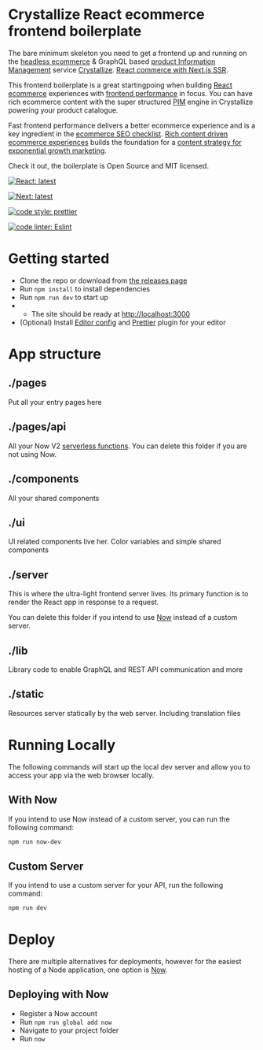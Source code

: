 # Crystallize React ecommerce frontend boilerplate

The bare minimum skeleton you need to get a frontend up and running on the [headless ecommerce](https://crystallize.com/product) & GraphQL based [product Information Management](https://crystallize.com/product/product-information-management) service [Crystallize](https://crystallize.com). [React commerce with Next.js SSR](https://crystallize.com/developers).

This frontend boilerplate is a great startingpoing when building [React ecommerce](https://crystallize.com/developers) experiences with [frontend performance](https://crystallize.com/blog/frontend-performance-measuring-kpis) in focus. You can have rich ecommerce content with the super structured [PIM](https://crystallize.com/product/product-information-management) engine in Crystallize powering your product catalogue.

Fast frontend performance delivers a better ecommerce experience and is a key ingredient in the [ecommerce SEO checklist](https://crystallize.com/blog/ecommerce-seo-checklist). [Rich content driven ecommerce experiences](https://crystallize.com/blog/content-rich-storytelling-makes-juicy-ecommerce) builds the foundation for a [content strategy for exponential growth marketing](https://snowball.digital/blog/content-strategy-for-exponential-growth-marketing).

Check it out, the boilerplate is Open Source and MIT licensed.

[![React: latest](https://img.shields.io/badge/react-latest-44cc11.svg?style=flat-square)](https://github.com/facebook/react)

[![Next: latest](https://img.shields.io/badge/next-latest-44cc11.svg?style=flat-square)](https://github.com/zeit/next.js)

[![code style: prettier](https://img.shields.io/badge/code_style-prettier-ff69b4.svg?style=flat-square)](https://github.com/prettier/prettier)

[![code linter: Eslint](https://img.shields.io/badge/code_linter-eslint-463fd4.svg?style=flat-square)](https://github.com/prettier/prettier)

# Getting started

- Clone the repo or download from [the releases page](https://github.com/snowballdigital/crystallize-frontend-boilerplate/releases)
- Run `npm install` to install dependencies
- Run `npm run dev` to start up
- - The site should be ready at [http://localhost:3000](http://localhost:3000)
- (Optional) Install [Editor config](http://editorconfig.org/#download) and [Prettier](https://prettier.io/docs/en/editors.html) plugin for your editor

# App structure

## ./pages

Put all your entry pages here

## ./pages/api

All your Now V2 [serverless functions](https://zeit.co/docs/v2/serverless-functions/introduction). You can delete this folder if you are not using Now.

## ./components

All your shared components

## ./ui

UI related components live her. Color variables and simple shared components

## ./server

This is where the ultra-light frontend server lives. Its primary function is to render the React app in response to a request.

You can delete this folder if you intend to use [Now](https://zeit.co/guides/deploying-nextjs-with-now/) instead of a custom server.

## ./lib

Library code to enable GraphQL and REST API communication and more

## ./static

Resources server statically by the web server. Including translation files

# Running Locally

The following commands will start up the local dev server and allow you to access your app via the web browser locally.

## With Now

If you intend to use Now instead of a custom server, you can run the following command:

```sh
npm run now-dev
```

## Custom Server

If you intend to use a custom server for your API, run the following command:

```sh
npm run dev
```

# Deploy

There are multiple alternatives for deployments, however for the easiest hosting of a Node application, one option is [Now](https://zeit.co/now).

## Deploying with Now

- Register a Now account
- Run `npm run global add now`
- Navigate to your project folder
- Run `now`
